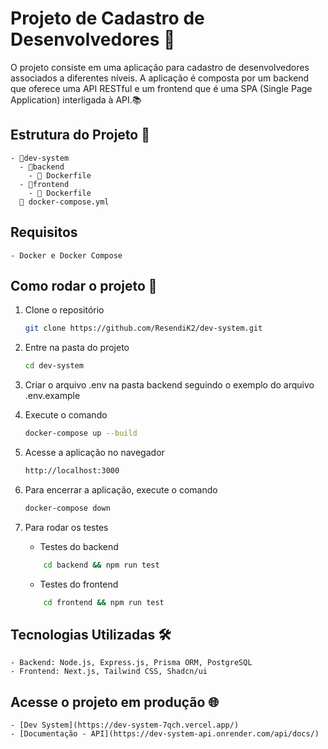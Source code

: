 # Projeto de Cadastro de Desenvolvedores 🚀

O projeto consiste em uma aplicação para cadastro de desenvolvedores associados a diferentes níveis. A aplicação é composta por um backend que oferece uma API RESTful e um frontend que é uma SPA (Single Page Application) interligada à API.📚

## Estrutura do Projeto 📂

```
- 📂dev-system
  - 📂backend
    - 🐳 Dockerfile
  - 📂frontend
    - 🐳 Dockerfile
  🐳 docker-compose.yml
```

## Requisitos
    - Docker e Docker Compose

## Como rodar o projeto 🚀

1. Clone o repositório 

    ```bash
    git clone https://github.com/ResendiK2/dev-system.git
    ```
2. Entre na pasta do projeto

    ```bash
    cd dev-system
    ```
3. Criar o arquivo .env na pasta backend seguindo o exemplo do arquivo .env.example

4. Execute o comando

    ```bash
    docker-compose up --build
    ```
5. Acesse a aplicação no navegador

    ```bash
    http://localhost:3000
    ```
6. Para encerrar a aplicação, execute o comando

    ```bash
    docker-compose down
    ```

7. Para rodar os testes
    - Testes do backend
    ```bash
        cd backend && npm run test
    ```

    - Testes do frontend
    ```bash
        cd frontend && npm run test
    ```	

## Tecnologias Utilizadas 🛠
    -️ Backend: Node.js, Express.js, Prisma ORM, PostgreSQL
    - Frontend: Next.js, Tailwind CSS, Shadcn/ui

## Acesse o projeto em produção 🌐
    - [Dev System](https://dev-system-7qch.vercel.app/)
    - [Documentação - API](https://dev-system-api.onrender.com/api/docs/)

